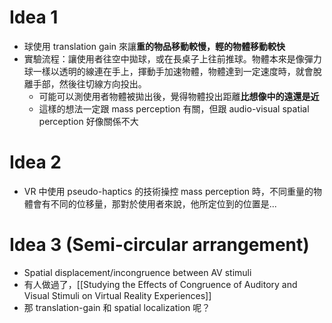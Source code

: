 # Idea 1
- 球使用 translation gain 來讓**重的物品移動較慢，輕的物體移動較快**
- 實驗流程：讓使用者往空中拋球，或在長桌子上往前推球。物體本來是像彈力球一樣以透明的線連在手上，揮動手加速物體，物體達到一定速度時，就會脫離手部，然後往切線方向投出。
	- 可能可以測使用者物體被拋出後，覺得物體投出距離**比想像中的遠還是近**
	- 這樣的想法一定跟 mass perception 有關，但跟 audio-visual spatial perception 好像關係不大
# Idea 2
- VR 中使用 pseudo-haptics 的技術操控 mass perception 時，不同重量的物體會有不同的位移量，那對於使用者來說，他所定位到的位置是...
# Idea 3 (Semi-circular arrangement)
- Spatial displacement/incongruence between AV stimuli
- 有人做過了，[[Studying the Effects of Congruence of Auditory and Visual Stimuli on Virtual Reality Experiences]]
- 那 translation-gain 和 spatial localization 呢？